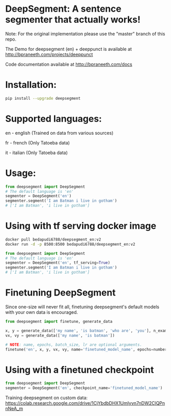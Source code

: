 # DeepSegment: A sentence segmenter that actually works!
Note: For the original implementation please use the "master" branch of this repo.

The Demo for deepsegment (en) + deeppunct is available at http://bpraneeth.com/projects/deeppunct

Code documentation available at http://bpraneeth.com/docs

# Installation:
```bash
pip install --upgrade deepsegment
```

# Supported languages:
en - english (Trained on data from various sources)

fr - french (Only Tatoeba data)

it - italian (Only Tatoeba data)


# Usage:

```python
from deepsegment import DeepSegment
# The default language is 'en'
segmenter = DeepSegment('en')
segmenter.segment('I am Batman i live in gotham')
# ['I am Batman', 'i live in gotham']

```

# Using with tf serving docker image
```bash
docker pull bedapudi6788/deepsegment_en:v2
docker run -d -p 8500:8500 bedapudi6788/deepsegment_en:v2
```

```python
from deepsegment import DeepSegment
# The default language is 'en'
segmenter = DeepSegment('en', tf_serving=True)
segmenter.segment('I am Batman i live in gotham')
# ['I am Batman', 'i live in gotham']
```

# Finetuning DeepSegment
Since one-size will never fit all, finetuning deepsegment's default models with your own data is encouraged.

```python
from deepsegment import finetune, generate_data

x, y = generate_data(['my name', 'is batman', 'who are', 'you'], n_examples=10000)
vx, vy = generate_data(['my name', 'is batman'])

# NOTE: name, epochs, batch_size, lr are optional arguments.
finetune('en', x, y, vx, vy, name='finetuned_model_name', epochs=number_of_epochs, batch_size=batch_size, lr=learning_rate)
```

# Using with a finetuned checkpoint
```python
from deepsegment import DeepSegment
segmenter = DeepSegment('en', checkpoint_name='finetuned_model_name')
```


Training deepsegment on custom data: https://colab.research.google.com/drive/1CjYbdbDHX1UmIyvn7nDW2ClQPnnNeA_m
